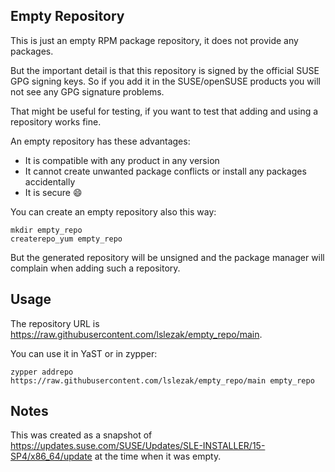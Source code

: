 ## Empty Repository

This is just an empty RPM package repository, it does not provide any packages.

But the important detail is that this repository is signed by the official
SUSE GPG signing keys. So if you add it in the SUSE/openSUSE products
you will not see any GPG signature problems.

That might be useful for testing, if you want to test that adding and using
a repository works fine.

An empty repository has these advantages:

- It is compatible with any product in any version
- It cannot create unwanted package conflicts or install any packages accidentally
- It is secure :smile:

You can create an empty repository also this way:

```shell
mkdir empty_repo
createrepo_yum empty_repo
```

But the generated repository will be unsigned and the package manager will
complain when adding such a repository.


## Usage

The repository URL is https://raw.githubusercontent.com/lslezak/empty_repo/main.

You can use it in YaST or in zypper:

```shell
zypper addrepo https://raw.githubusercontent.com/lslezak/empty_repo/main empty_repo
```

## Notes

This was created as a snapshot of https://updates.suse.com/SUSE/Updates/SLE-INSTALLER/15-SP4/x86_64/update
at the time when it was empty.

